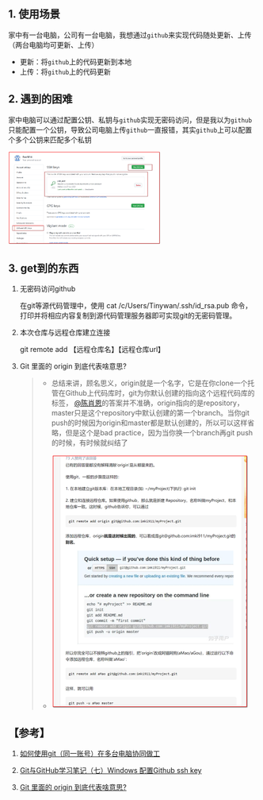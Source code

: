 ## 1. 使用场景

家中有一台电脑，公司有一台电脑，我想通过`github`来实现代码随处更新、上传（两台电脑均可更新、上传）

* 更新：将`github`上的代码更新到本地
* 上传：将`github`上的代码更新

## 2. 遇到的困难

家中电脑可以通过配置公钥、私钥与`github`实现无密码访问，但是我以为`github`只能配置一个公钥，导致公司电脑上传`github`一直报错，其实`github`上可以配置个多个公钥来匹配多个私钥

<img src="assets/image-20210928232237770.png" alt="image-20210928232237770" style="zoom:30%;" />

## 3. get到的东西

1. 无密码访问github

    在git等源代码管理中，使用 cat /c/Users/Tinywan/.ssh/id_rsa.pub 命令，打印并将相应内容复制到源代码管理服务器即可实现git的无密码管理。

2. 本次仓库与远程仓库建立连接

    git remote add 【远程仓库名】【远程仓库url】

3. Git 里面的 origin 到底代表啥意思?

    > * 总结来讲，顾名思义，origin就是一个名字，它是在你clone一个托管在Github上代码库时，git为你默认创建的指向这个远程代码库的标签， [@陈肖恩](http://www.zhihu.com/people/a5a1cd08e0afc7165ec1f74069541186)的答案并不准确，origin指向的是repository，master只是这个repository中默认创建的第一个branch。当你git push的时候因为origin和master都是默认创建的，所以可以这样省略，但是这个是bad practice，因为当你换一个branch再git push的时候，有时候就纠结了
    >
    > * <img src="assets/image-20210928234428641.png" alt="image-20210928234428641" style="zoom:50%;" />

    

## 【参考】

1. [如何使用git（同一账号）在多台电脑协同做工](https://www.programminghunter.com/article/5386581497/)

2. [Git与GitHub学习笔记（七）Windows 配置Github ssh key](https://www.daimajiaoliu.com/daima/3eae2a5d210040c)
3. [Git 里面的 origin 到底代表啥意思?](https://www.zhihu.com/question/27712995)

